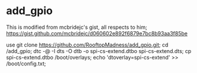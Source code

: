 # add_gpio
This is modified from mcbridejc's gist, all respects to him; https://gist.github.com/mcbridejc/d060602e892f6879e7bc8b93aa3f85be

use 
git clone https://github.com/RooftopMadness/add_gpio.git;
cd /add_gpio;
dtc -@ -I dts -O dtb -o spi-cs-extend.dtbo spi-cs-extend.dts;
cp spi-cs-extend.dtbo /boot/overlays;
echo 'dtoverlay=spi-cs-extend' >> /boot/config.txt;

